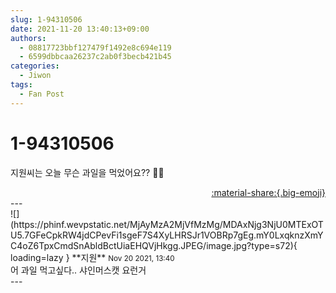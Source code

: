 ```yaml
---
slug: 1-94310506
date: 2021-11-20 13:40:13+09:00
authors:
  - 08817723bbf127479f1492e8c694e119
  - 6599dbbcaa26237c2ab0f3becb421b45
categories:
  - Jiwon
tags:
  - Fan Post
---
```


# 1-94310506

<div class="post-container" markdown="1">
<div class="content-container md-sidebar__scrollwrap" markdown="1">

지원씨는 오늘 무슨 과일을 먹었어요?? 🍇🍒

</div>
</div>

<div style="text-align: right;" markdown="1">
<a href="https://weverse.io/fromis9/fanpost/1-94310506" style="text-align: right;">:material-share:{.big-emoji}</a>
</div>
---

<div class="comments-container md-sidebar__scrollwrap" markdown="1">
<div class="comment" markdown="1">
<div class='id-container' markdown="1">
![](https://phinf.wevpstatic.net/MjAyMzA2MjVfMzMg/MDAxNjg3NjU0MTExOTU5.7GFeCpkRW4jdCPevFi1sgeF7S4XyLHRSJr1VOBRp7gEg.mY0LxqknzXmYC4oZ6TpxCmdSnAbldBctUiaEHQVjHkgg.JPEG/image.jpg?type=s72){ loading=lazy }
**<span class="artist">지원</span>** <small>Nov 20 2021, 13:40</small><br>
</div>
<div class='comment-body' markdown="1">
어 과일 먹고싶다.. 샤인머스캣 요런거
</div>
</div>
</div>
---

